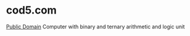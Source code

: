 cod5.com
========

[Public Domain](https://nocopyright.cod5.com) Computer
with binary and ternary arithmetic and logic unit

